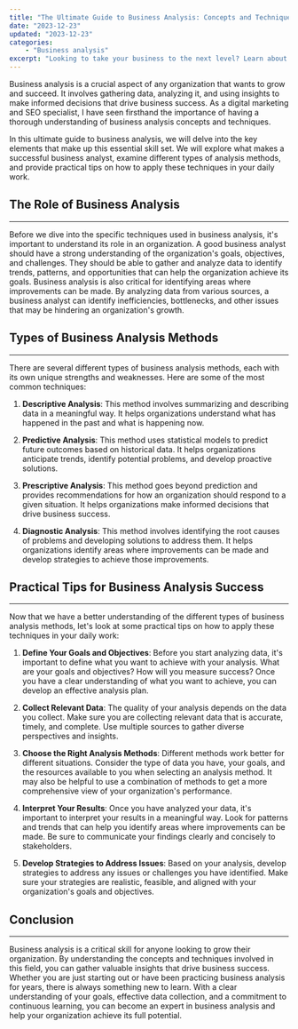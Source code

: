 ```yaml
---
title: "The Ultimate Guide to Business Analysis: Concepts and Techniques"
date: "2023-12-23"
updated: "2023-12-23"
categories: 
    - "Business analysis"
excerpt: "Looking to take your business to the next level? Learn about the importance of business analysis and how to apply its concepts and techniques in this ultimate guide. Discover what makes a successful business analyst, explore different types of analysis methods, and gain practical tips on how to apply these techniques in your daily work. From defining goals to interpreting results, you'll find everything you need to know to become an expert in business analysis. Don't miss out on this valuable resource!"
--- 
```

Business analysis is a crucial aspect of any organization that wants to grow and succeed. It involves gathering data, analyzing it, and using insights to make informed decisions that drive business success.
As a digital marketing and SEO specialist, I have seen firsthand the importance of having a thorough understanding of business analysis concepts and techniques.

In this ultimate guide to business analysis, we will delve into the key elements that make up this essential skill set. We will explore what makes a successful business analyst, examine different types of analysis methods, and provide practical tips on how to apply these techniques in your daily work.

## The Role of Business Analysis
-------------------------------
Before we dive into the specific techniques used in business analysis, it's important to understand its role in an organization. A good business analyst should have a strong understanding of the organization's goals, objectives, and challenges. They should be able to gather and analyze data to identify trends, patterns, and opportunities that can help the organization achieve its goals.
Business analysis is also critical for identifying areas where improvements can be made. By analyzing data from various sources, a business analyst can identify inefficiencies, bottlenecks, and other issues that may be hindering an organization's growth.

## Types of Business Analysis Methods
------------------------------------
There are several different types of business analysis methods, each with its own unique strengths and weaknesses. Here are some of the most common techniques:

1. **Descriptive Analysis**: This method involves summarizing and describing data in a meaningful way. It helps organizations understand what has happened in the past and what is happening now.

2. **Predictive Analysis**: This method uses statistical models to predict future outcomes based on historical data. It helps organizations anticipate trends, identify potential problems, and develop proactive solutions.

3. **Prescriptive Analysis**: This method goes beyond prediction and provides recommendations for how an organization should respond to a given situation. It helps organizations make informed decisions that drive business success.

4. **Diagnostic Analysis**: This method involves identifying the root causes of problems and developing solutions to address them. It helps organizations identify areas where improvements can be made and develop strategies to achieve those improvements.

## Practical Tips for Business Analysis Success
-----------------------------------------------
Now that we have a better understanding of the different types of business analysis methods, let's look at some practical tips on how to apply these techniques in your daily work:

1. **Define Your Goals and Objectives**: Before you start analyzing data, it's important to define what you want to achieve with your analysis. What are your goals and objectives? How will you measure success? Once you have a clear understanding of what you want to achieve, you can develop an effective analysis plan.

2. **Collect Relevant Data**: The quality of your analysis depends on the data you collect. Make sure you are collecting relevant data that is accurate, timely, and complete. Use multiple sources to gather diverse perspectives and insights.

3. **Choose the Right Analysis Methods**: Different methods work better for different situations. Consider the type of data you have, your goals, and the resources available to you when selecting an analysis method. It may also be helpful to use a combination of methods to get a more comprehensive view of your organization's performance.

4. **Interpret Your Results**: Once you have analyzed your data, it's important to interpret your results in a meaningful way. Look for patterns and trends that can help you identify areas where improvements can be made. Be sure to communicate your findings clearly and concisely to stakeholders.

5. **Develop Strategies to Address Issues**: Based on your analysis, develop strategies to address any issues or challenges you have identified. Make sure your strategies are realistic, feasible, and aligned with your organization's goals and objectives.

## Conclusion
---------------
Business analysis is a critical skill for anyone looking to grow their organization. By understanding the concepts and techniques involved in this field, you can gather valuable insights that drive business success. Whether you are just starting out or have been practicing business analysis for years, there is always something new to learn. With a clear understanding of your goals, effective data collection, and a commitment to continuous learning, you can become an expert in business analysis and help your organization achieve its full potential.